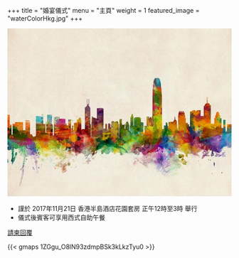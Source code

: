 +++
title = "婚宴儀式"
menu = "主頁"
weight = 1
featured_image = "waterColorHkg.jpg"
+++

![main](waterColorHkg.jpg)

* 謹於 2017年11月21日 香港半島酒店花園套房 正午12時至3時 舉行
* 儀式後賓客可享用西式自助午餐

[請柬回覆](https://goo.gl/forms/7aor96Y5VgALDTKZ2)

{{< gmaps 1ZGgu_O8lN93zdmpBSk3kLkzTyu0 >}}
